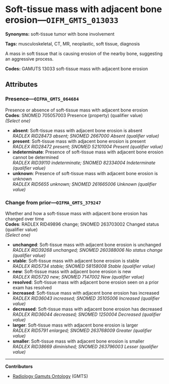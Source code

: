 # Soft-tissue mass with adjacent bone erosion—`OIFM_GMTS_013033`

**Synonyms:** soft-tissue tumor with bone involvement

**Tags:** musculoskeletal, CT, MR, neoplastic, soft tissue, diagnosis

A mass in soft tissue that is causing erosion of the nearby bone, suggesting an aggressive process.

**Codes:** GAMUTS 13033 soft-tissue mass with adjacent bone erosion

## Attributes

### Presence—`OIFMA_GMTS_064684`

Presence or absence of soft-tissue mass with adjacent bone erosion  
**Codes**: SNOMED 705057003 Presence (property) (qualifier value)  
*(Select one)*

- **absent**: Soft-tissue mass with adjacent bone erosion is absent  
_RADLEX RID28473 absent; SNOMED 2667000 Absent (qualifier value)_
- **present**: Soft-tissue mass with adjacent bone erosion is present  
_RADLEX RID28472 present; SNOMED 52101004 Present (qualifier value)_
- **indeterminate**: Presence of soft-tissue mass with adjacent bone erosion cannot be determined  
_RADLEX RID39110 indeterminate; SNOMED 82334004 Indeterminate (qualifier value)_
- **unknown**: Presence of soft-tissue mass with adjacent bone erosion is unknown  
_RADLEX RID5655 unknown; SNOMED 261665006 Unknown (qualifier value)_

### Change from prior—`OIFMA_GMTS_379247`

Whether and how a soft-tissue mass with adjacent bone erosion has changed over time  
**Codes**: RADLEX RID49896 change; SNOMED 263703002 Changed status (qualifier value)  
*(Select one)*

- **unchanged**: Soft-tissue mass with adjacent bone erosion is unchanged  
_RADLEX RID39268 unchanged; SNOMED 260388006 No status change (qualifier value)_
- **stable**: Soft-tissue mass with adjacent bone erosion is stable  
_RADLEX RID5734 stable; SNOMED 58158008 Stable (qualifier value)_
- **new**: Soft-tissue mass with adjacent bone erosion is new  
_RADLEX RID5720 new; SNOMED 7147002 New (qualifier value)_
- **resolved**: Soft-tissue mass with adjacent bone erosion seen on a prior exam has resolved  
- **increased**: Soft-tissue mass with adjacent bone erosion has increased  
_RADLEX RID36043 increased; SNOMED 35105006 Increased (qualifier value)_
- **decreased**: Soft-tissue mass with adjacent bone erosion has decreased  
_RADLEX RID36044 decreased; SNOMED 1250004 Decreased (qualifier value)_
- **larger**: Soft-tissue mass with adjacent bone erosion is larger  
_RADLEX RID5791 enlarged; SNOMED 263768009 Greater (qualifier value)_
- **smaller**: Soft-tissue mass with adjacent bone erosion is smaller  
_RADLEX RID38669 diminished; SNOMED 263796003 Lesser (qualifier value)_

---

**Contributors**

- [Radiology Gamuts Ontology](https://gamuts.net/) (GMTS)